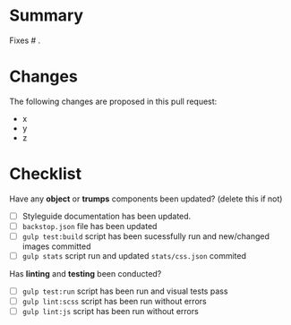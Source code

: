 # Summary
Fixes # .

# Changes

The following changes are proposed in this pull request:
- x
- y
- z

# Checklist

Have any **object** or **trumps** components been updated? (delete this if not)

- [ ] Styleguide documentation has been updated.
- [ ] `backstop.json` file has been updated
- [ ] `gulp test:build` script has been sucessfully run and new/changed images committed
- [ ] `gulp stats` script run and updated `stats/css.json` commited

Has **linting** and **testing** been conducted?

- [ ] `gulp test:run` script has been run and visual tests pass
- [ ] `gulp lint:scss` script has been run without errors
- [ ] `gulp lint:js` script has been run without errors

